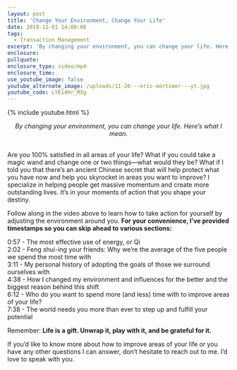 ```yaml
---
layout: post
title: 'Change Your Environment, Change Your Life'
date: 2019-11-01 14:00:00
tags:
  - Transaction Management
excerpt: 'By changing your environment, you can change your life. Here’s what I mean.'
enclosure:
pullquote:
enclosure_type: video/mp4
enclosure_time:
use_youtube_image: false
youtube_alternate_image: /uploads/11-26---eric-mortimer---yt.jpg
youtube_code: LYEi4Hr_MXg
---
```


{% include youtube.html %}

<center><em>By changing your environment, you can change your life. Here&rsquo;s what I mean.</em></center>

<br>Are you 100% satisfied in all areas of your life? What if you could take a magic wand and change one or two things—what would they be? What if I told you that there’s an ancient Chinese secret that will help protect what you have now and help you skyrocket in areas you want to improve? I specialize in helping people get massive momentum and create more outstanding lives. It’s in your moments of action that you shape your destiny.

Follow along in the video above to learn how to take action for yourself by adjusting the environment around you. **For your convenience, I’ve provided timestamps so you can skip ahead to various sections:**

0:57 - The most effective use of energy, or Qi<br>2:02 - Feng shui-ing your friends: Why we’re the average of the five people we spend the most time with<br>3:11 - My personal history of adopting the goals of those we surround ourselves with<br>4:38 - How I changed my environment and influences for the better and the biggest reason behind this shift<br>6:12 - Who do you want to spend more (and less) time with to improve areas of your life?<br>7:38 - The world needs you more than ever to step up and fulfill your potential

Remember: **Life is a gift. Unwrap it, play with it, and be grateful for it.**

If you’d like to know more about how to improve areas of your life or you have any other questions I can answer, don’t hesitate to reach out to me. I’d love to speak with you.